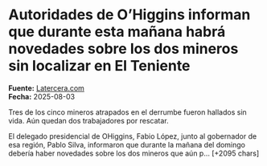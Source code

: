 # Autoridades de O’Higgins informan que durante esta mañana habrá novedades sobre los dos mineros sin localizar en El Teniente

**Fuente:** [Latercera.com](https://www.latercera.com/nacional/noticia/autoridades-de-ohiggins-informan-que-durante-esta-manana-habra-novedades-sobre-los-dos-mineros-sin-localizar-en-el-teniente/)  
**Fecha:** 2025-08-03

Tres de los cinco mineros atrapados en el derrumbe fueron hallados sin vida. Aún quedan dos trabajadores por rescatar.

El delegado presidencial de OHiggins, Fabio López, junto al gobernador de esa región, Pablo Silva, informaron que durante la mañana del domingo debería haber novedades sobre los dos mineros que aún p… [+2095 chars]
